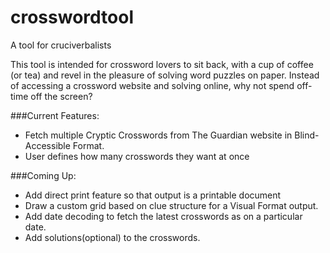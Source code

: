 # crosswordtool
A tool for cruciverbalists


This tool is intended for crossword lovers to sit back, with a cup of coffee (or tea) and revel in the pleasure of solving word puzzles on paper.
Instead of accessing a crossword website and solving online, why not spend off-time off the screen?

###Current Features:
- Fetch multiple Cryptic Crosswords from The Guardian website in Blind-Accessible Format.
- User defines how many crosswords they want at once

###Coming Up:
- Add direct print feature so that output is a printable document
- Draw a custom grid based on clue structure for a Visual Format output.
- Add date decoding to fetch the latest crosswords as on a particular date.
- Add solutions(optional) to the crosswords.

